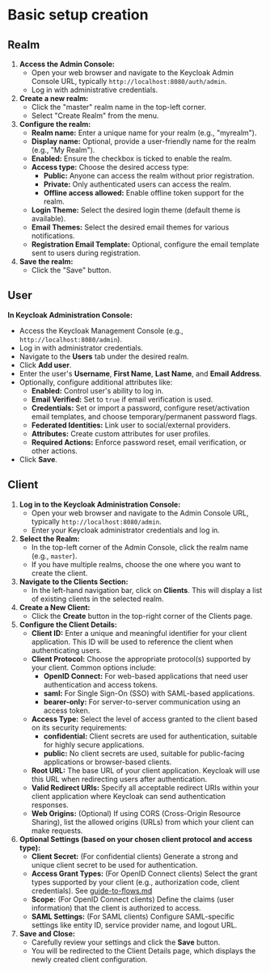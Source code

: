 # Basic setup creation

## Realm

1. **Access the Admin Console:**
   * Open your web browser and navigate to the Keycloak Admin Console URL, typically `http://localhost:8080/auth/admin`.
   * Log in with administrative credentials.
2. **Create a new realm:**
   * Click the "master" realm name in the top-left corner.
   * Select "Create Realm" from the menu.
3. **Configure the realm:**
   * **Realm name:** Enter a unique name for your realm (e.g., "myrealm").
   * **Display name:** Optional, provide a user-friendly name for the realm (e.g., "My Realm").
   * **Enabled:** Ensure the checkbox is ticked to enable the realm.
   * **Access type:** Choose the desired access type:
     * **Public:** Anyone can access the realm without prior registration.
     * **Private:** Only authenticated users can access the realm.
     * **Offline access allowed:** Enable offline token support for the realm.
   * **Login Theme:** Select the desired login theme (default theme is available).
   * **Email Themes:** Select the desired email themes for various notifications.
   * **Registration Email Template:** Optional, configure the email template sent to users during registration.
4. **Save the realm:**
   * Click the "Save" button.

## User

**In Keycloak Administration Console:**

* Access the Keycloak Management Console (e.g., `http://localhost:8080/admin`).
* Log in with administrator credentials.
* Navigate to the **Users** tab under the desired realm.
* Click **Add user**.
* Enter the user's **Username**, **First Name**, **Last Name**, and **Email Address**.
* Optionally, configure additional attributes like:
  * **Enabled:** Control user's ability to log in.
  * **Email Verified:** Set to `true` if email verification is used.
  * **Credentials:** Set or import a password, configure reset/activation email templates, and choose temporary/permanent password flags.
  * **Federated Identities:** Link user to social/external providers.
  * **Attributes:** Create custom attributes for user profiles.
  * **Required Actions:** Enforce password reset, email verification, or other actions.
* Click **Save**.

## Client

1. **Log in to the Keycloak Administration Console:**
   * Open your web browser and navigate to the Admin Console URL, typically `http://localhost:8080/admin`.
   * Enter your Keycloak administrator credentials and log in.
2. **Select the Realm:**
   * In the top-left corner of the Admin Console, click the realm name (e.g., `master`).
   * If you have multiple realms, choose the one where you want to create the client.
3. **Navigate to the Clients Section:**
   * In the left-hand navigation bar, click on **Clients**. This will display a list of existing clients in the selected realm.
4. **Create a New Client:**
   * Click the **Create** button in the top-right corner of the Clients page.
5. **Configure the Client Details:**
   * **Client ID:** Enter a unique and meaningful identifier for your client application. This ID will be used to reference the client when authenticating users.
   * **Client Protocol:** Choose the appropriate protocol(s) supported by your client. Common options include:
     * **OpenID Connect:** For web-based applications that need user authentication and access tokens.
     * **saml:** For Single Sign-On (SSO) with SAML-based applications.
     * **bearer-only:** For server-to-server communication using an access token.
   * **Access Type:** Select the level of access granted to the client based on its security requirements:
     * **confidential:** Client secrets are used for authentication, suitable for highly secure applications.
     * **public:** No client secrets are used, suitable for public-facing applications or browser-based clients.
   * **Root URL:** The base URL of your client application. Keycloak will use this URL when redirecting users after authentication.
   * **Valid Redirect URIs:** Specify all acceptable redirect URIs within your client application where Keycloak can send authentication responses.
   * **Web Origins:** (Optional) If using CORS (Cross-Origin Resource Sharing), list the allowed origins (URLs) from which your client can make requests.
6. **Optional Settings (based on your chosen client protocol and access type):**
   * **Client Secret:** (For confidential clients) Generate a strong and unique client secret to be used for authentication.
   * **Access Grant Types:** (For OpenID Connect clients) Select the grant types supported by your client (e.g., authorization code, client credentials). See [guide-to-flows.md](guide-to-flows.md "mention")
   * **Scope:** (For OpenID Connect clients) Define the claims (user information) that the client is authorized to access.
   * **SAML Settings:** (For SAML clients) Configure SAML-specific settings like entity ID, service provider name, and logout URL.
7. **Save and Close:**
   * Carefully review your settings and click the **Save** button.
   * You will be redirected to the Client Details page, which displays the newly created client configuration.

